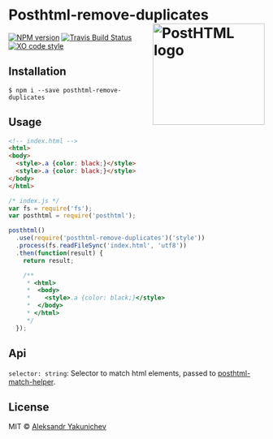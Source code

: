 # Posthtml-remove-duplicates <img align="right" width="220" height="200" title="PostHTML logo" src="http://posthtml.github.io/posthtml/logo.svg">

[![NPM version](http://img.shields.io/npm/v/posthtml-remove-duplicates.svg)](https://www.npmjs.org/package/posthtml-remove-duplicates)
[![Travis Build Status](https://travis-ci.org/canvaskisa/posthtml-remove-duplicates.svg)](https://travis-ci.org/canvaskisa/posthtml-remove-duplicates)
[![XO code style](https://img.shields.io/badge/code_style-XO-5ed9c7.svg)](https://github.com/sindresorhus/xo)

## Installation
```console
$ npm i --save posthtml-remove-duplicates
```

## Usage
```html
<!-- index.html -->
<html>
<body>
  <style>.a {color: black;}</style>
  <style>.a {color: black;}</style>
</body>
</html>
```

```js
/* index.js */
var fs = require('fs');
var posthtml = require('posthtml');

posthtml()
  .use(require('posthtml-remove-duplicates')('style'))
  .process(fs.readFileSync('index.html', 'utf8'))
  .then(function(result) {
    return result; 

    /**
     * <html>
     *  <body>
     *    <style>.a {color: black;}</style>
     *  </body>
     * </html>
     */
  });
```

## Api
`selector: string`: Selector to match html elements, passed to [posthtml-match-helper](https://github.com/rasmusfl0e/posthtml-match-helper).

## License
MIT © [Aleksandr Yakunichev](https://github.com/canvaskisa)
